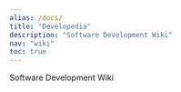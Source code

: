```yaml
---
alias: /docs/
title: "Developedia"
description: "Software Development Wiki"
nav: "wiki"
toc: true
---
```


Software Development Wiki